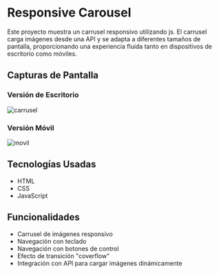 # Responsive Carousel

Este proyecto muestra un carrusel responsivo utilizando js. El carrusel carga imágenes desde una API y se adapta a diferentes tamaños de pantalla, proporcionando una experiencia fluida tanto en dispositivos de escritorio como móviles.

## Capturas de Pantalla

### Versión de Escritorio
![carrusel](https://github.com/user-attachments/assets/b7ba2aed-f483-48b6-9dd1-5ca4000527b8)

### Versión Móvil
![movil](https://github.com/user-attachments/assets/bd53f0b5-d4f5-4fa5-9d7d-0da1b92fda68)

## Tecnologías Usadas

- HTML
- CSS
- JavaScript

## Funcionalidades

- Carrusel de imágenes responsivo
- Navegación con teclado
- Navegación con botones de control
- Efecto de transición "coverflow"
- Integración con API para cargar imágenes dinámicamente
